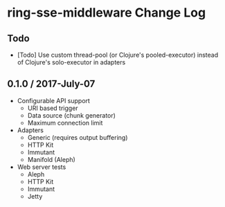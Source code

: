 # ring-sse-middleware Change Log

## Todo
- [Todo] Use custom thread-pool (or Clojure's pooled-executor) instead of Clojure's solo-executor in adapters


## 0.1.0 / 2017-July-07

- Configurable API support
  - URI based trigger
  - Data source (chunk generator)
  - Maximum connection limit
- Adapters
  - Generic (requires output buffering)
  - HTTP Kit
  - Immutant
  - Manifold (Aleph)
- Web server tests
  - Aleph
  - HTTP Kit
  - Immutant
  - Jetty

